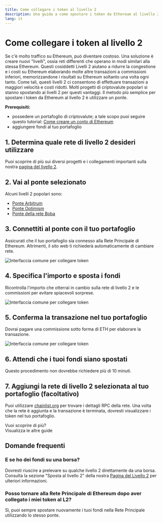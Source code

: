 ```yaml
---
title: Come collegare i token al livello 2
description: Una guida a come spostare i token da Ethereum al livello 2 utilizzando un ponte.
lang: it
---
```


# Come collegare i token al livello 2

Se c'è molto traffico su Ethereum, può diventare costoso. Una soluzione è creare nuovi "livelli", ossia reti differenti che operano in modi similari alla stessa Ethereum. Questi cosiddetti Livelli 2 aiutano a ridurre la congestione e i costi su Ethereum elaborando molte altre transazioni a commissioni inferiori, memorizzandone i risultati su Ethereum soltanto una volta ogni tanto. Come tali, questi livelli 2 ci consentono di effettuare transazioni a maggiori velocità e costi ridotti. Molti progetti di criptovalute popolari si stanno spostando ai livelli 2 per questi vantaggi. Il metodo più semplice per spostare i token da Ethereum al livello 2 è utilizzare un ponte.

**Prerequisiti:**

- possedere un portafoglio di criptovalute; a tale scopo puoi seguire questo tutorial: [Come creare un conto di Ethereum](/guides/how-to-create-an-ethereum-account/)
- aggiungere fondi al tuo portafoglio

## 1. Determina quale rete di livello 2 desideri utilizzare

Puoi scoprire di più sui diversi progetti e i collegamenti importanti sulla nostra [pagina del livello 2](/layer-2/).

## 2. Vai al ponte selezionato

Alcuni livelli 2 popolari sono:

- [Ponte Arbitrum](https://bridge.arbitrum.io/?l2ChainId=42161)
- [Ponte Optimism](https://app.optimism.io/bridge/deposit)
- [Ponte della rete Boba](https://gateway.boba.network/)

## 3. Connettiti al ponte con il tuo portafoglio

Assicurati che il tuo portafoglio sia connesso alla Rete Principale di Ethereum. Altrimenti, il sito web ti richiederà automaticamente di cambiare rete.

![Interfaccia comune per collegare token](./bridge1.png)

## 4. Specifica l'importo e sposta i fondi

Ricontrolla l'importo che otterrai in cambio sulla rete di livello 2 e le commissioni per evitare spiacevoli sorprese.

![Interfaccia comune per collegare token](./bridge2.png)

## 5. Conferma la transazione nel tuo portafoglio

Dovrai pagare una commissione sotto forma di ETH per elaborare la transazione.

![Interfaccia comune per collegare token](./bridge3.png)

## 6. Attendi che i tuoi fondi siano spostati

Questo procedimento non dovrebbe richiedere più di 10 minuti.

## 7. Aggiungi la rete di livello 2 selezionata al tuo portafoglio (facoltativo)

Puoi utilizzare [chainlist.org](http://chainlist.org) per trovare i dettagli RPC della rete. Una volta che la rete è aggiunta e la transazione è terminata, dovresti visualizzare i token nel tuo portafoglio.
<br />

<Alert variant="update">
<Emoji text=":eyes:" className="text-4xl"/>
<AlertContent className="justify-between flex-row items-center">
  <div>Vuoi scoprire di più?</div>
  <ButtonLink href="/guides/">
    Visualizza le altre guide
  </ButtonLink>
</AlertContent>
</Alert>

## Domande frequenti

### E se ho dei fondi su una borsa?

Dovresti riuscire a prelevare su qualche livello 2 direttamente da una borsa. Consulta la sezione "Sposta al livello 2" della nostra [Pagina del Livello 2](/layer-2/) per ulteriori informazioni.

### Posso tornare alla Rete Principale di Ethereum dopo aver collegato i miei token al L2?

Sì, puoi sempre spostare nuovamente i tuoi fondi nella Rete Principale utilizzando lo stesso ponte.
